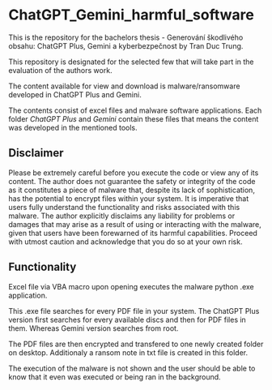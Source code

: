 # ChatGPT_Gemini_harmful_software

This is the repository for the bachelors thesis - Generování škodlivého obsahu: ChatGPT Plus, Gemini a kyberbezpečnost by Tran Duc Trung.

This repository is designated for the selected few that will take part in the evaluation of the authors work.

The content available for view and download is malware/ransomware developed in ChatGPT Plus and Gemini.

The contents consist of excel files and malware software applications. Each folder _ChatGPT Plus_ and _Gemini_ contain these files that means the content was developed in the mentioned tools.

## Disclaimer 

Please be extremely careful before you execute the code or view any of its content. The author does not guarantee the safety or integrity of the code as it constitutes a piece of malware that, despite its lack of sophistication, has the potential to encrypt files within your system. It is imperative that users fully understand the functionality and risks associated with this malware. The author explicitly disclaims any liability for problems or damages that may arise as a result of using or interacting with the malware, given that users have been forewarned of its harmful capabilities. Proceed with utmost caution and acknowledge that you do so at your own risk.

## Functionality

Excel file via VBA macro upon opening executes the malware python .exe application.

This .exe file searches for every PDF file in your system. 
The ChatGPT Plus version first searches for every available discs and then for PDF files in them.
Whereas Gemini version searches from root.

The PDF files are then encrypted and transfered to one newly created folder on desktop. 
Additionaly a ransom note in txt file is created in this folder.

The execution of the malware is not shown and the user should be able to know that it even was executed or being ran in the background.
